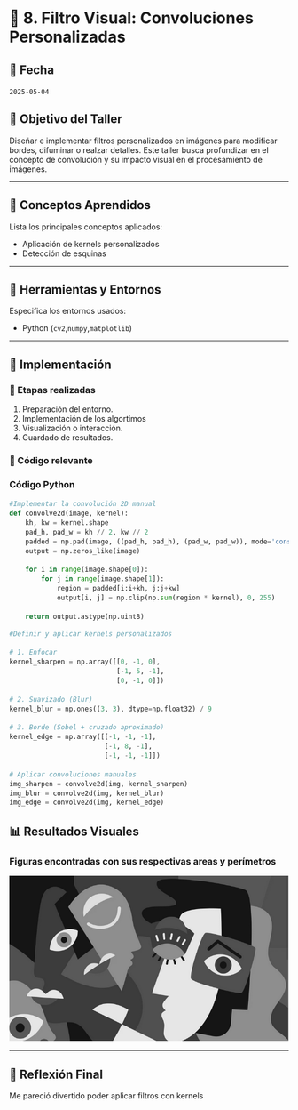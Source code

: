 # 🧪 8. Filtro Visual: Convoluciones Personalizadas

## 📅 Fecha
`2025-05-04` 


## 🎯 Objetivo del Taller

Diseñar e implementar filtros personalizados en imágenes para modificar bordes, difuminar o realzar detalles. Este taller busca profundizar en el concepto de convolución y su impacto visual en el procesamiento de imágenes.

---

## 🧠 Conceptos Aprendidos

Lista los principales conceptos aplicados:

- Aplicación de kernels personalizados
- Detección de esquinas

---

## 🔧 Herramientas y Entornos

Especifica los entornos usados:

- Python (`cv2`,`numpy`,`matplotlib`)

---

## 🧪 Implementación

### 🔹 Etapas realizadas
1. Preparación del entorno.
2. Implementación de los algortimos
3. Visualización o interacción.
4. Guardado de resultados.

### 🔹 Código relevante

### Código Python 
```python
#Implementar la convolución 2D manual
def convolve2d(image, kernel):
    kh, kw = kernel.shape
    pad_h, pad_w = kh // 2, kw // 2
    padded = np.pad(image, ((pad_h, pad_h), (pad_w, pad_w)), mode='constant', constant_values=0)
    output = np.zeros_like(image)

    for i in range(image.shape[0]):
        for j in range(image.shape[1]):
            region = padded[i:i+kh, j:j+kw]
            output[i, j] = np.clip(np.sum(region * kernel), 0, 255)
    
    return output.astype(np.uint8)

```

```python
#Definir y aplicar kernels personalizados

# 1. Enfocar
kernel_sharpen = np.array([[0, -1, 0],
                           [-1, 5, -1],
                           [0, -1, 0]])

# 2. Suavizado (Blur)
kernel_blur = np.ones((3, 3), dtype=np.float32) / 9

# 3. Borde (Sobel + cruzado aproximado)
kernel_edge = np.array([[-1, -1, -1],
                        [-1, 8, -1],
                        [-1, -1, -1]])

# Aplicar convoluciones manuales
img_sharpen = convolve2d(img, kernel_sharpen)
img_blur = convolve2d(img, kernel_blur)
img_edge = convolve2d(img, kernel_edge)

```



## 📊 Resultados Visuales

### Figuras encontradas con sus respectivas areas y perímetros
![Kernels](resultados/filtros_kernels.gif)

---

## 💬 Reflexión Final

Me pareció divertido poder aplicar filtros con kernels